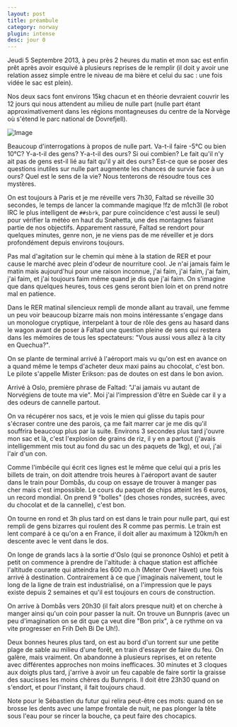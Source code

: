 ```yaml
---
layout: post
title: préambule
category: norway
plugin: intense
desc: jour 0
---
```


Jeudi 5 Septembre 2013, à peu près 2 heures du matin et mon sac est
enfin prêt après avoir esquivé à plusieurs reprises de le remplir (il
doit y avoir une relation assez simple entre le niveau de ma bière et
celui du sac : une fois vidée le sac est plein).

Nos deux sacs font environs 15kg chacun et en théorie devraient
couvrir les 12 jours qui nous attendent au milieu de nulle part (nulle
part étant approximativement dans les régions montagneuses du centre
de la Norvège où s'étend le parc national de Dovrefjell).

![Image](/assets/img/norway/jour0-appart.jpg)

Beaucoup d'interrogations à propos de nulle part. Va-t-il faire -5°C
ou bien 10°C? Y-a-t-il des gens? Y-a-t-il des ours? Si oui combien? Le
fait qu'il n'y ait pas de gens est-il lié au fait qu'il y ait des
ours?  Est-ce que se poser des questions inutiles sur nulle part
augmente les chances de survie face à un ours? Quel est le sens de la
vie? Nous tenterons de résoudre tous ces mystères.

On est toujours à Paris et je me réveille vers 7h30, Faltad se
réveille 30 secondes, le temps de lancer la commande magique !fz de
m1ch3l (le robot IRC le plus intelligent de `##sbrk`, par pure
coïncidence c'est aussi le seul) pour vérifier la météo en haut du
Snøhetta, une des montagnes faisant partie de nos
objectifs. Apparement rassuré, Faltad se rendort pour quelques
minutes, genre non, je ne viens pas de me réveiller et je dors
profondément depuis environs toujours.

Pas mal d'agitation sur le chemin qui mène à la station de RER et pour
cause le marché avec plein d'odeur de nourriture cool. Je n'ai jamais
faim le matin mais aujourd'hui pour une raison inconnue, j'ai faim,
j'ai faim, j'ai faim, j'ai faim, et j'ai toujours faim même quand je
dis que j'ai faim. On s'imagine que dans quelques heures, tous ces
gens seront bien loin et on prend notre mal en patience.

Dans le RER matinal silencieux rempli de monde allant au travail, une
femme un peu voir beaucoup bizarre mais non moins intéressante
s'engage dans un monologue cryptique, interpelant à tour de rôle des
gens au hasard dans le wagon avant de poser à Faltad une question
pleine de sens qui restera dans les mémoires de tous les spectateurs:
"Vous aussi vous allez à la city en Quechua?".

On se plante de terminal arrivé à l'aéroport mais vu qu'on est en
avance on a quand même le temps d'acheter deux maxi pains au chocolat,
c'est bon. Le pilote s'appelle Mister Erikson: pas de doutes on est
dans le bon avion.

Arrivé à Oslo, première phrase de Faltad: "J'ai jamais vu autant de
Norvégiens de toute ma vie". Moi j'ai l'impression d'être en Suède car
il y a des odeurs de cannelle partout.

On va récupérer nos sacs, et je vois le mien qui glisse du tapis pour
s'écraser contre une des parois, ça me fait marrer car je me dis qu'il
souffrira beaucoup plus par la suite. Environs 3 secondes plus tard
j'ouvre mon sac et là, c'est l'explosion de grains de riz, il y en a
partout (j'avais intelligemment mis tout au fond du sac un des paquets
de 1kg), et oui, j'ai l'air d'un con.

Comme l'imbécile qui écrit ces lignes est le même que celui qui a pris
les billets de train, on doit attendre trois heures à l'aéroport avant
de sauter dans le train pour Dombås, du coup on essaye de trouver à
manger pas cher mais c'est impossible. Le cours du paquet de chips
atteint les 6 euros, un record mondial. On prend 9 "bolles" (des
choses rondes, sucrées, avec du chocolat et de la cannelle), c'est
bon.

On tourne en rond et 3h plus tard on est dans le train pour nulle
part, qui est rempli de gens bizarres qui roulent des R comme pas
permis. Le train est lent comparé à ce qu'on a en France, il doit
aller au maximum à 120km/h en descente avec le vent dans le dos.

On longe de grands lacs à la sortie d'Oslo (qui se prononce Oshlo) et
petit à petit on commence à prendre de l'altitude: à chaque station
est affichée l'altitude courante qui atteindra les 600 m.o.h (Meter
Over Havet) une fois arrivé à destination. Contrairement à ce que
j'imaginais naïvement, tout le long de la ligne de train est
industrialisé, on a l'impression que le pays existe depuis 2 semaines
et qu'il est toujours en cours de construction.

On arrive à Dombås vers 20h30 (il fait alors presque nuit) et on
cherche à manger ainsi qu'un coin pour passer la nuit. On trouve un
Bunnpris (avec un peu d'imagination on se dit que ça veut dire "Bon
prix", à ce rythme on va vite progresser en Frih Deh Bi De Uh!).

Deux bonnes heures plus tard, on est au bord d'un torrent sur une
petite plage de sable au milieu d'une forêt, en train d'essayer de
faire du feu. On galère, mais vraiment. On abandonne à plusieurs
reprises, et on retente avec différentes approches non moins
inefficaces. 30 minutes et 3 cloques aux doigts plus tard, j'arrive à
avoir un feu capable de faire sortir la graisse des saucisses les
moins chères du Bunnpris. Il doit être 23h30 quand on s'endort, et
pour l'instant, il fait toujours chaud.

Note pour le Sébastien du futur qui relira peut-être ces mots: quand
on se brosse les dents avec une lampe frontale de nuit, ne pas plonger
la tête sous l'eau pour se rincer la bouche, ça peut faire des
chocapics.
